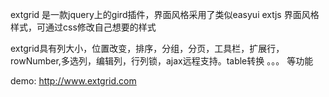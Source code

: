 extgrid 是一款jquery上的gird插件，界面风格采用了类似easyui extjs 界面风格样式，可通过css修改自己想要的样式

extgrid具有列大小，位置改变，排序，分组，分页，工具栏，扩展行，rowNumber,多选列，编辑列，行列锁，ajax远程支持。table转换 。。。 等功能

demo: http://www.extgrid.com